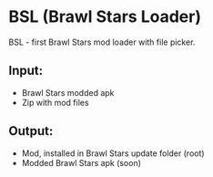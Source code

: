 # BSL (Brawl Stars Loader)
BSL - first Brawl Stars mod loader with file picker.
## Input:
- Brawl Stars modded apk
- Zip with mod files

## Output:
- Mod, installed in Brawl Stars update folder (root)
- Modded Brawl Stars apk (soon)
